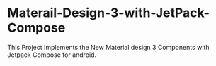 # Materail-Design-3-with-JetPack-Compose
This Project Implements the New Material design 3 Components with Jetpack Compose for android.
